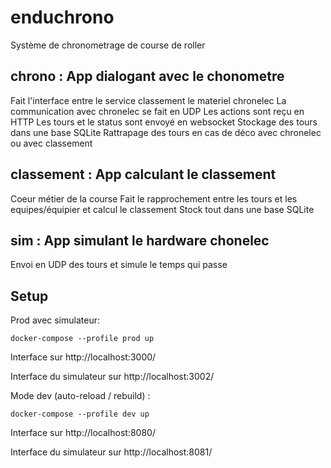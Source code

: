 # enduchrono

Système de chronometrage de course de roller

## chrono : App dialogant avec le chonometre

Fait l'interface entre le service classement le materiel chronelec
La communication avec chronelec se fait en UDP
Les actions sont reçu en HTTP
Les tours et le status sont envoyé en websocket
Stockage des tours dans une base SQLite
Rattrapage des tours en cas de déco avec chronelec ou avec classement

## classement : App calculant le classement

Coeur métier de la course
Fait le rapprochement entre les tours et les equipes/équipier et calcul le classement
Stock tout dans une base SQLite


## sim : App simulant le hardware chonelec

Envoi en UDP des tours et simule le temps qui passe

## Setup

Prod avec simulateur:

```docker-compose --profile prod up```

Interface sur http://localhost:3000/

Interface du simulateur sur http://localhost:3002/

Mode dev (auto-reload /  rebuild) :

```docker-compose --profile dev up```

Interface sur http://localhost:8080/

Interface du simulateur sur http://localhost:8081/


